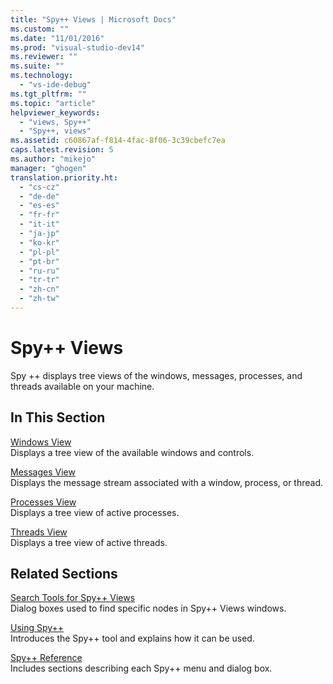 ```yaml
---
title: "Spy++ Views | Microsoft Docs"
ms.custom: ""
ms.date: "11/01/2016"
ms.prod: "visual-studio-dev14"
ms.reviewer: ""
ms.suite: ""
ms.technology: 
  - "vs-ide-debug"
ms.tgt_pltfrm: ""
ms.topic: "article"
helpviewer_keywords: 
  - "views, Spy++"
  - "Spy++, views"
ms.assetid: c60867af-f814-4fac-8f06-3c39cbefc7ea
caps.latest.revision: 5
ms.author: "mikejo"
manager: "ghogen"
translation.priority.ht: 
  - "cs-cz"
  - "de-de"
  - "es-es"
  - "fr-fr"
  - "it-it"
  - "ja-jp"
  - "ko-kr"
  - "pl-pl"
  - "pt-br"
  - "ru-ru"
  - "tr-tr"
  - "zh-cn"
  - "zh-tw"
---
```

# Spy++ Views
Spy ++ displays tree views of the windows, messages, processes, and threads available on your machine.  
  
## In This Section  
 [Windows View](../debugger/windows-view.md)  
 Displays a tree view of the available windows and controls.  
  
 [Messages View](../debugger/messages-view.md)  
 Displays the message stream associated with a window, process, or thread.  
  
 [Processes View](../debugger/processes-view.md)  
 Displays a tree view of active processes.  
  
 [Threads View](../debugger/threads-view.md)  
 Displays a tree view of active threads.  
  
## Related Sections  
 [Search Tools for Spy++ Views](../debugger/search-tools-for-spy-increment-views.md)  
 Dialog boxes used to find specific nodes in Spy++ Views windows.  
  
 [Using Spy++](../debugger/using-spy-increment.md)  
 Introduces the Spy++ tool and explains how it can be used.  
  
 [Spy++ Reference](../debugger/spy-increment-reference.md)  
 Includes sections describing each Spy++ menu and dialog box.
